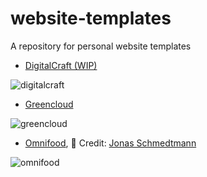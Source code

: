 # website-templates

A repository for personal website templates

-   [DigitalCraft (WIP)](https://coxde.github.io/website-templates/digitalcraft/index.html)

![digitalcraft](https://github.com/coxde/website-templates/assets/63153334/a6adc88e-60b3-4cf4-a46f-79378717b7d6)


-   [Greencloud](https://coxde.github.io/website-templates/greencloud/index.html)

![greencloud](https://github.com/coxde/website-templates/assets/63153334/01c0a551-cd96-474a-a54d-f642d1f59e72)


-   [Omnifood](https://coxde.github.io/website-templates/omnifood/index.html), 💖 Credit: [Jonas Schmedtmann](https://www.udemy.com/user/jonasschmedtmann/)

![omnifood](https://github.com/coxde/website-templates/assets/63153334/9e75617f-0103-4178-a7d6-59668154e2a2)

